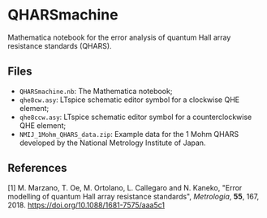 # QHARSmachine
Mathematica notebook for the error analysis of quantum Hall array resistance standards (QHARS).
## Files
- `QHARSmachine.nb`: The Mathematica notebook;
- `qhe8cw.asy`: LTspice schematic editor symbol for a clockwise QHE element;
- `qhe8ccw.asy`: LTspice schematic editor symbol for a counterclockwise QHE element;
- `NMIJ_1Mohm_QHARS_data.zip`: Example data for the 1 Mohm QHARS developed by the National Metrology Institute of Japan.
## References
\[1\] M. Marzano, T. Oe, M. Ortolano, L. Callegaro and N. Kaneko, "Error modelling of quantum Hall array resistance standards", _Metrologia_, **55**, 167, 2018. https://doi.org/10.1088/1681-7575/aaa5c1
